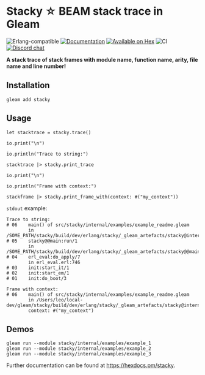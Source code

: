 # Stacky ☆ BEAM stack trace in Gleam

![Erlang-compatible](https://img.shields.io/badge/target-erlang-b83998)
<a href="https://hexdocs.pm/stacky"><img src="https://img.shields.io/badge/hex-docs-ffaff3" alt="Documentation" /></a>
<a href="https://hex.pm/packages/stacky"><img src="https://img.shields.io/hexpm/v/stacky" alt="Available on Hex" /></a>
![CI](https://github.com/inoas/stacky/actions/workflows/test.yml/badge.svg?branch=main)
<a href="https://discord.gg/Fm8Pwmy"><img src="https://img.shields.io/discord/768594524158427167?color=blue" alt="Discord chat"></a>

**A stack trace of stack frames with module name, function name, arity, file name and line number!**

## Installation

```shell
gleam add stacky
```

## Usage

```gleam
let stacktrace = stacky.trace()

io.print("\n")

io.println("Trace to string:")

stacktrace |> stacky.print_trace

io.print("\n")

io.println("Frame with context:")

stackframe |> stacky.print_frame_with(context: #("my_context"))
```

`stdout` example:

```plaintext
Trace to string:
# 06	main() of src/stacky/internal/examples/example_readme.gleam
    	in /SOME_PATH/stacky/build/dev/erlang/stacky/_gleam_artefacts/stacky@internal@examples@example_readme.erl:8
# 05	stacky@@main:run/1
    	in /SOME_PATH/stacky/build/dev/erlang/stacky/_gleam_artefacts/stacky@@main.erl:11
# 04	erl_eval:do_apply/7
    	in erl_eval.erl:746
# 03	init:start_it/1
# 02	init:start_em/1
# 01	init:do_boot/3

Frame with context:
# 06	main() of src/stacky/internal/examples/example_readme.gleam
    	in /Users/leo/local-dev/gleam/stacky/build/dev/erlang/stacky/_gleam_artefacts/stacky@internal@examples@example_readme.erl:8
    	context: #("my_context")
```

## Demos

```shell
gleam run --module stacky/internal/examples/example_1
gleam run --module stacky/internal/examples/example_2
gleam run --module stacky/internal/examples/example_3
```

Further documentation can be found at <https://hexdocs.pm/stacky>.
